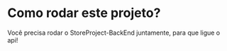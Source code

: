 # Como rodar este projeto?
 Você precisa rodar o StoreProject-BackEnd juntamente, para que ligue o api!
